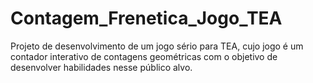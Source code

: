 # Contagem_Frenetica_Jogo_TEA
Projeto de desenvolvimento de um jogo sério para TEA, cujo jogo é um contador interativo de contagens geométricas com o objetivo de desenvolver habilidades nesse público alvo.
